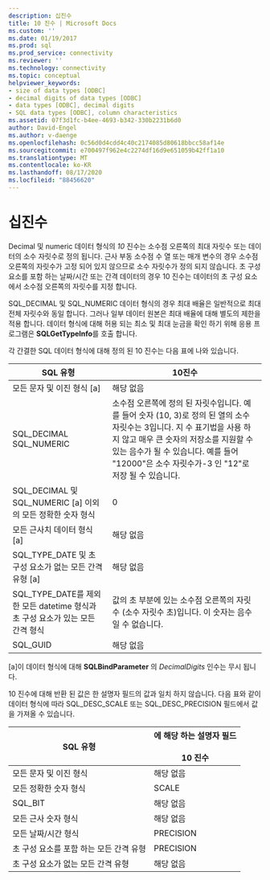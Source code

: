 ```yaml
---
description: 십진수
title: 10 진수 | Microsoft Docs
ms.custom: ''
ms.date: 01/19/2017
ms.prod: sql
ms.prod_service: connectivity
ms.reviewer: ''
ms.technology: connectivity
ms.topic: conceptual
helpviewer_keywords:
- size of data types [ODBC]
- decimal digits of data types [ODBC]
- data types [ODBC], decimal digits
- SQL data types [ODBC], column characteristics
ms.assetid: 07f3d1fc-b4ee-4693-b342-330b2231b6d0
author: David-Engel
ms.author: v-daenge
ms.openlocfilehash: 0c56d0d4cdd4c40c2174085d80618bbcc58af14e
ms.sourcegitcommit: e700497f962e4c2274df16d9e651059b42ff1a10
ms.translationtype: MT
ms.contentlocale: ko-KR
ms.lasthandoff: 08/17/2020
ms.locfileid: "88456620"
---
```

# <a name="decimal-digits"></a>십진수
Decimal 및 numeric 데이터 형식의 *10* 진수는 소수점 오른쪽의 최대 자릿수 또는 데이터의 소수 자릿수로 정의 됩니다. 근사 부동 소수점 수 열 또는 매개 변수의 경우 소수점 오른쪽의 자릿수가 고정 되어 있지 않으므로 소수 자릿수가 정의 되지 않습니다. 초 구성 요소를 포함 하는 날짜/시간 또는 간격 데이터의 경우 10 진수는 데이터의 초 구성 요소에서 소수점 오른쪽의 자릿수를 지정 합니다.  
  
 SQL_DECIMAL 및 SQL_NUMERIC 데이터 형식의 경우 최대 배율은 일반적으로 최대 전체 자릿수와 동일 합니다. 그러나 일부 데이터 원본은 최대 배율에 대해 별도의 제한을 적용 합니다. 데이터 형식에 대해 허용 되는 최소 및 최대 눈금을 확인 하기 위해 응용 프로그램은 **SQLGetTypeInfo**를 호출 합니다.  
  
 각 간결한 SQL 데이터 형식에 대해 정의 된 10 진수는 다음 표에 나와 있습니다.  
  
|SQL 유형|10진수|  
|--------------|--------------------|  
|모든 문자 및 이진 형식 [a]|해당 없음|  
|SQL_DECIMAL<br />SQL_NUMERIC|소수점 오른쪽에 정의 된 자릿수입니다. 예를 들어 숫자 (10, 3)로 정의 된 열의 소수 자릿수는 3입니다. 지 수 표기법을 사용 하지 않고 매우 큰 숫자의 저장소를 지원할 수 있는 음수가 될 수 있습니다. 예를 들어 "12000"은 소수 자릿수가-3 인 "12"로 저장 될 수 있습니다.|  
|SQL_DECIMAL 및 SQL_NUMERIC [a] 이외의 모든 정확한 숫자 형식|0|  
|모든 근사치 데이터 형식 [a]|해당 없음|  
|SQL_TYPE_DATE 및 초 구성 요소가 없는 모든 간격 유형 [a]|해당 없음|  
|SQL_TYPE_DATE를 제외한 모든 datetime 형식과 초 구성 요소가 있는 모든 간격 형식|값의 초 부분에 있는 소수점 오른쪽의 자릿수 (소수 자릿수 초)입니다. 이 숫자는 음수일 수 없습니다.|  
|SQL_GUID|해당 없음|  
  
 [a]이 데이터 형식에 대해 **SQLBindParameter** 의 *DecimalDigits* 인수는 무시 됩니다.  
  
 10 진수에 대해 반환 된 값은 한 설명자 필드의 값과 일치 하지 않습니다. 다음 표와 같이 데이터 형식에 따라 SQL_DESC_SCALE 또는 SQL_DESC_PRECISION 필드에서 값을 가져올 수 있습니다.  
  
|SQL 유형|에 해당 하는 설명자 필드<br /><br /> 10 진수|  
|--------------|----------------------------------------------------------|  
|모든 문자 및 이진 형식|해당 없음|  
|모든 정확한 숫자 형식|SCALE|  
|SQL_BIT|해당 없음|  
|모든 근사 숫자 형식|해당 없음|  
|모든 날짜/시간 형식|PRECISION|  
|초 구성 요소를 포함 하는 모든 간격 유형|PRECISION|  
|초 구성 요소가 없는 모든 간격 유형|해당 없음|
